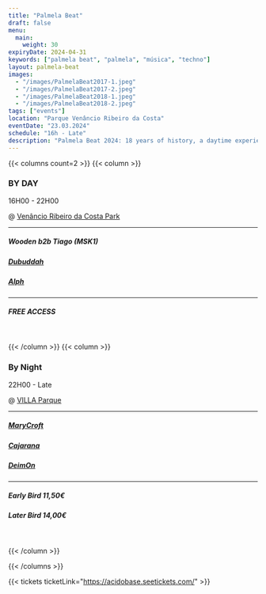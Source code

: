 ```yaml
---
title: "Palmela Beat"
draft: false
menu:
  main:
    weight: 30
expiryDate: 2024-04-31
keywords: ["palmela beat", "palmela", "música", "techno"]
layout: palmela-beat
images: 
  - "/images/PalmelaBeat2017-1.jpeg"
  - "/images/PalmelaBeat2017-2.jpeg"
  - "/images/PalmelaBeat2018-1.jpeg"
  - "/images/PalmelaBeat2018-2.jpeg"
tags: ["events"]
location: "Parque Venâncio Ribeiro da Costa"
eventDate: "23.03.2024"
schedule: "16h - Late"
description: "Palmela Beat 2024: 18 years of history, a daytime experience at Parque Venâncio Ribeiro da Costa, and an intense night at VILLA, under the ÁcidoBase's auspices, promising to be the benchmark in electronic music."
---
```



{{< columns count=2 >}} {{< column >}}


### BY DAY

16H00 - 22H00

@ [Venâncio Ribeiro da Costa Park](https://maps.app.goo.gl/dwMcLqkhZEHuAcg16)

---
##### Wooden b2b Tiago (MSK1)
##### [Dubuddah](https://soundcloud.com/dubuddha)
##### [Alph](https://www.mixcloud.com/ruipedroalferespedro/)

---

##### FREE ACCESS
<br>

{{< /column >}} {{< column >}}

### By Night

22H00 - Late

@ [VILLA Parque](https://maps.app.goo.gl/nK2AqJphFurYeuYH6)

---
##### [MaryCroft](https://soundcloud.com/marycroft-macedo)
##### [Cajarana](https://soundcloud.com/cajaranamusic)
##### [DeimOn](https://soundcloud.com/dj-deimon)

---

##### Early Bird 11,50€
##### Later Bird 14,00€
<br>


{{< /column >}} 

{{< /columns >}}


{{< tickets ticketLink="https://acidobase.seetickets.com/" >}}